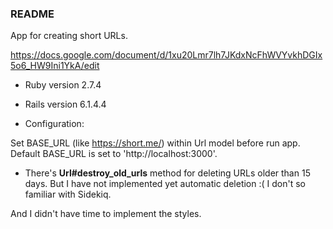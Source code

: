 ### README

App for creating short URLs.

https://docs.google.com/document/d/1xu20Lmr7lh7JKdxNcFhWVYvkhDGIx5o6_HW9Ini1YkA/edit

* Ruby version 2.7.4
 
* Rails version 6.1.4.4

* Configuration:

Set BASE_URL (like https://short.me/) within Url model before run app.
Default BASE_URL is set to 'http://localhost:3000'.

* There's **Url#destroy_old_urls** method for deleting URLs older than 15 days.
But I have not implemented yet automatic deletion :(
I don't so familiar with Sidekiq.

And I didn't have time to implement the styles.


